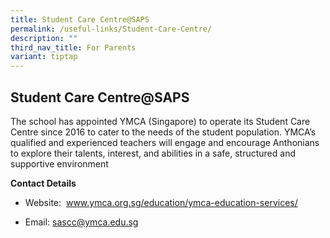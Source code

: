 ```yaml
---
title: Student Care Centre@SAPS
permalink: /useful-links/Student-Care-Centre/
description: ""
third_nav_title: For Parents
variant: tiptap
---
```

<h2>Student Care Centre@SAPS</h2>
<p>The school has appointed YMCA (Singapore) to operate its Student Care
Centre since 2016 to cater to the needs of the student population. YMCA’s
qualified and experienced teachers will engage and encourage Anthonians
to explore their talents, interest, and abilities in a safe, structured
and supportive environment</p>
<p></p>
<p><strong>Contact Details</strong>
</p>
<ul data-tight="true" class="tight">
<li>
<p>Website:&nbsp;&nbsp;<a href="http://www.ymca.org.sg/education/ymca-education-services/" rel="noopener noreferrer nofollow" target="_blank">www.ymca.org.sg/education/ymca-education-services/</a>
</p>
</li>
<li>
<p>Email: <a href="mailto:sascc@ymca.edu.sg" rel="noopener noreferrer nofollow" target="_blank">sascc@ymca.edu.sg</a>
</p>
</li>
</ul>
<p></p>